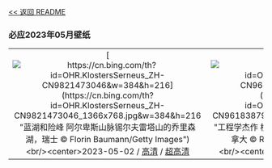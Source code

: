 [<< 返回 README](../../README.md)
### 必应2023年05月壁纸
||||
|:---:|:---:|:---:|
|[![https://cn.bing.com/th?id=OHR.KlostersSerneus_ZH-CN9821473046&w=384&h=216](https://cn.bing.com/th?id=OHR.KlostersSerneus_ZH-CN9821473046_1366x768.jpg&w=384&h=216 "蓝湖和险峰&#10;阿尔卑斯山脉锡尔夫雷塔山的乔里森湖，瑞士&#10;© Florin Baumann/Getty Images")](https://cn.bing.com/search?q=%e9%94%a1%e5%b0%94%e5%a4%ab%e9%9b%b7%e5%a1%94%e5%b1%b1&form=hpcapt&mkt=zh-cn&filters=HpDate:"20230501_1600")<br/><center>2023-05-02 / [高清](https://cn.bing.com/th?id=OHR.KlostersSerneus_ZH-CN9821473046_1920x1200.jpg&w=1920&h=1200) / [超高清](https://cn.bing.com/th?id=OHR.KlostersSerneus_ZH-CN9821473046_UHD.jpg)<center/>|[![https://cn.bing.com/th?id=OHR.QuebecCityBridge_ZH-CN9618387961&w=384&h=216](https://cn.bing.com/th?id=OHR.QuebecCityBridge_ZH-CN9618387961_1366x768.jpg&w=384&h=216 "工程学杰作&#10;横跨圣劳伦斯河下游的魁北克大桥，加拿大&#10;© Ronald Santerre/Getty Images")](https://cn.bing.com/search?q=%e9%ad%81%e5%8c%97%e5%85%8b%e5%a4%a7%e6%a1%a5&form=hpcapt&mkt=zh-cn&filters=HpDate:"20230430_1600")<br/><center>2023-05-01 / [高清](https://cn.bing.com/th?id=OHR.QuebecCityBridge_ZH-CN9618387961_1920x1200.jpg&w=1920&h=1200) / [超高清4K](https://cn.bing.com/th?id=OHR.QuebecCityBridge_ZH-CN9618387961_UHD.jpg&w=3840&h=2160)<center/>
